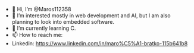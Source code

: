 - 👋 Hi, I’m @Maros112358
- 👀 I’m interested mostly in web development and AI, but I am also planning to look into embedded software.
- 🌱 I’m currently learning C.
- 📫 How to reach me:
-   Linkedin: https://www.linkedin.com/in/maro%C5%A1-bratko-115b641b8

<!---
Maros112358/Maros112358 is a ✨ special ✨ repository because its `README.md` (this file) appears on your GitHub profile.
You can click the Preview link to take a look at your changes.
--->
